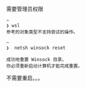 需要管理员权限
```shell
~
❯ wsl
参考的对象类型不支持尝试的操作。

~
❯  netsh winsock reset

成功地重置 Winsock 目录。
你必须重新启动计算机才能完成重置。
```
不需要重启。。。